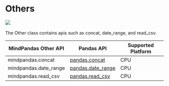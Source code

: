 # Others

<a href="https://gitee.com/mindspore/docs/blob/master/docs/mindpandas/docs/source_en/mindpandas.Others.md" target="_blank"><img src="https://mindspore-website.obs.cn-north-4.myhuaweicloud.com/website-images/master/resource/_static/logo_source_en.png"></a>&nbsp;&nbsp;

The Other class contains apis such as concat, date_range, and read_csv.

| MindPandas Other API | Pandas API                                                                                                                              | Supported Platform |
| -------------- |-----------------------------------------------------------------------------------------------------------------------------------------------| ------------------- |
| mindpandas.concat         | [pandas.concat](https://pandas.pydata.org/pandas-docs/version/1.3.5/reference/api/pandas.concat.html?highlight=concat#pandas.concat)                 | CPU                 |                                  |
| mindpandas.date_range     | [pandas.date_range](https://pandas.pydata.org/pandas-docs/version/1.3.5/reference/api/pandas.date_range.html?highlight=date_range#pandas.date_range) | CPU                 |                                  |
| mindpandas.read_csv       | [pandas.read_csv](https://pandas.pydata.org/pandas-docs/version/1.3.5/reference/api/pandas.read_csv.html?highlight=read_csv#pandas.read_csv)         | CPU                 |                                  |